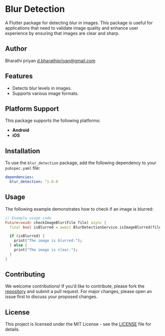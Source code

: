 # Blur Detection

  A Flutter package for detecting blur in images. This package is useful for applications that need to validate image quality and enhance user experience by ensuring that images are clear and sharp.

## Author

Bharathi priyan <d.bharathipriyan@gmail.com>

## Features

- Detects blur levels in images.
- Supports various image formats.

## Platform Support

This package supports the following platforms:

- **Android**
- **iOS**

## Installation

  To use the `blur_detection` package, add the following dependency to your `pubspec.yaml` file:

```yaml
dependencies:
  blur_detection: ^1.0.0
```  

## Usage

  The following example demonstrates how to check if an image is blurred:
```dart
// Example usage code
Future<void> checkImageBlur(File file) async {
  final bool isBlurred = await BlurDetectionService.isImageBlurred(file);

  if (isBlurred) {
    print("The image is blurred.");
  } else {
    print("The image is clear.");
  }
}
```

## Contributing

  We welcome contributions! If you’d like to contribute, please fork the [repository](https://github.com/d-bharathipriyan/blur_detection) and submit a pull request. For major changes, please open an issue first to discuss your proposed changes.

## License

  This project is licensed under the MIT License - see the [LICENSE](https://github.com/d-bharathipriyan/blur_detection/blob/master/LICENSE) file for details.